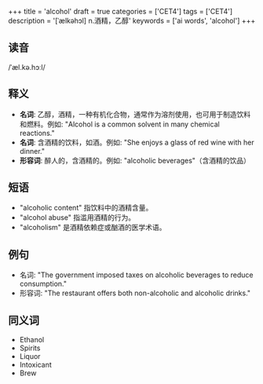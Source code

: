 +++
title = 'alcohol'
draft = true
categories = ['CET4']
tags = ['CET4']
description = '[ˈælkəhɔl] n.酒精，乙醇'
keywords = ['ai words', 'alcohol']
+++

## 读音
/ˈæl.kə.hɔːl/

## 释义
- **名词**: 乙醇，酒精，一种有机化合物，通常作为溶剂使用，也可用于制造饮料和燃料。例如: "Alcohol is a common solvent in many chemical reactions."
- **名词**: 含酒精的饮料，如酒。例如: "She enjoys a glass of red wine with her dinner."
- **形容词**: 醉人的，含酒精的。例如: "alcoholic beverages"（含酒精的饮品）

## 短语
- "alcoholic content" 指饮料中的酒精含量。
- "alcohol abuse" 指滥用酒精的行为。
- "alcoholism" 是酒精依赖症或酗酒的医学术语。

## 例句
- 名词: "The government imposed taxes on alcoholic beverages to reduce consumption."
- 形容词: "The restaurant offers both non-alcoholic and alcoholic drinks."

## 同义词
- Ethanol
- Spirits
- Liquor
- Intoxicant
- Brew
